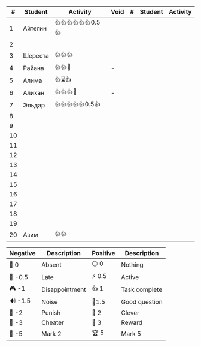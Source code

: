
| #   | Student | Activity          | Void | #   | Student | Activity |
| --- | ------- | ----------------- | ---- | --- | ------- | -------- |
| 1   | Айтегин | 👍👍👍👍👍👍0.5👍 |      |     |         |          |
| 2   |         |                   |      |     |         |          |
| 3   | Шереста | 👍👍👍            |      |     |         |          |
| 4   | Райана  | 👍👍🏅            | -    |     |         |          |
| 5   | Алима   | 👍⌛👍             |      |     |         |          |
| 6   | Алихан  | 👍👍👍🏅          | -    |     |         |          |
| 7   | Эльдар  | 👍👍👍👍👍0.5👍   |      |     |         |          |
| 8   |         |                   |      |     |         |          |
| 9   |         |                   |      |     |         |          |
| 10  |         |                   |      |     |         |          |
| 11  |         |                   |      |     |         |          |
| 12  |         |                   |      |     |         |          |
| 13  |         |                   |      |     |         |          |
| 14  |         |                   |      |     |         |          |
| 15  |         |                   |      |     |         |          |
| 16  |         |                   |      |     |         |          |
| 17  |         |                   |      |     |         |          |
| 18  |         |                   |      |     |         |          |
| 19  |         |                   |      |     |         |          |
| 20  | Азим    | 👍👍              |      |     |         |          |

| Negative | Description    | Positive | Description   |
| -------- | -------------- | -------- | ------------- |
| 👻 0     | Absent         | ⚪ 0      | Nothing       |
| 🔔 -0.5  | Late           | ⚡ 0.5    | Active        |
| 🎮 -1    | Disappointment | 👍 1     | Task complete |
| 🔊 -1.5  | Noise          | 🧐1.5    | Good question |
| 👺 -2    | Punish         | 🔑 2     | Clever        |
| 🐒 -3    | Cheater        | 🏅️ 3    | Reward        |
| 🏴 -5    | Mark 2         | 🏆 5     | Mark 5        |

